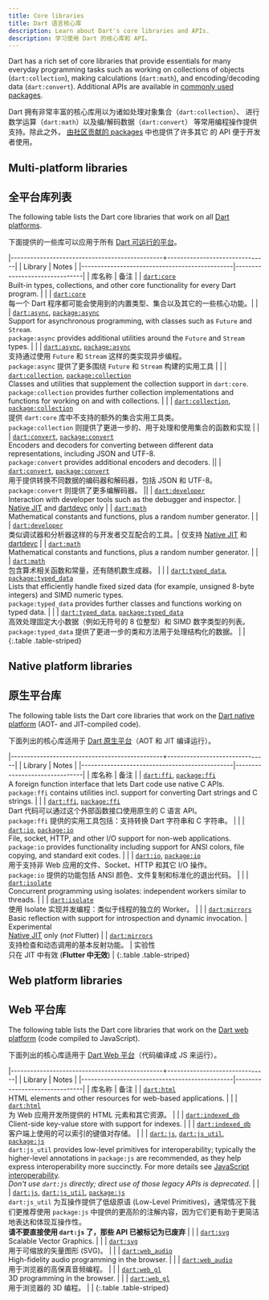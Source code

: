 ```yaml
---
title: Core libraries
title: Dart 语言核心库
description: Learn about Dart's core libraries and APIs.
description: 学习使用 Dart 的核心库和 API。
---
```


<style>
  th:first-child {
    width: 80%;
  }
</style>

Dart has a rich set of core libraries that provide essentials for many everyday
programming tasks such as 
working on collections of objects (`dart:collection`), 
making calculations (`dart:math`), 
and encoding/decoding data (`dart:convert`). 
Additional APIs are available in
[commonly used packages](/guides/libraries/useful-libraries).

Dart 拥有非常丰富的核心库用以为诸如处理对象集合（`dart:collection`）、
进行数学运算（`dart:math`）以及编/解码数据（`dart:convert`）
等常用编程操作提供支持。除此之外，
[由社区贡献的 packages](/guides/libraries/useful-libraries) 中也提供了许多其它
的 API 便于开发者使用。

## Multi-platform libraries

## 全平台库列表

The following table lists the Dart core libraries that work on all
[Dart platforms](/overview#platform).

下面提供的一些库可以应用于所有 [Dart 可运行的平台](/overview#platform)。

|-----------------------------------------------+-------------------------------|
| Library                                       | Notes                         |
|-----------------------------------------------|-------------------------------|
| 库名称                                         | 备注                           |
| [`dart:core`][dart-core]              <br>Built-in types, collections, and other core functionality for every Dart program. | |
| [`dart:core`][dart-core]              <br> 每一个 Dart 程序都可能会使用到的内置类型、集合以及其它的一些核心功能。| |
| [`dart:async`][dart-async], [`package:async`][package-async]<br>Support for asynchronous programming, with classes such as `Future` and `Stream`.<br>`package:async` provides additional utilities around the `Future` and `Stream` types. | |
| [`dart:async`][dart-async], [`package:async`][package-async]<br>支持通过使用 `Future` 和 `Stream` 这样的类实现异步编程。<br>`package:async` 提供了更多围绕 `Future` 和 `Stream` 构建的实用工具 | |
| [`dart:collection`][dart-collection], [`package:collection`][package-collection]<br>Classes and utilities that supplement the collection support in `dart:core`.<br>`package:collection` provides further collection implementations and functions for working on and with collections. | |
| [`dart:collection`][dart-collection], [`package:collection`][package-collection]<br>提供 `dart:core` 库中不支持的额外的集合实用工具类。<br>`package:collection` 则提供了更进一步的、用于处理和使用集合的函数和实现 | |
| [`dart:convert`][dart-convert], [`package:convert`][package-convert]<br>Encoders and decoders for converting between different data representations, including JSON and UTF-8.<br>`package:convert` provides additional encoders and decoders. ||
| [`dart:convert`][dart-convert], [`package:convert`][package-convert]<br>用于提供转换不同数据的编码器和解码器，包括 JSON 和 UTF-8。<br>`package:convert` 则提供了更多编解码器。 ||
| [`dart:developer`][dart-developer]<br>Interaction with developer tools such as the debugger and inspector. | [Native JIT][jit] and [dartdevc][] only |
| [`dart:math`][dart-math]<br>Mathematical constants and functions, plus a random number generator. | |
| [`dart:developer`][dart-developer]<br>类似调试器和分析器这样的与开发者交互配合的工具。| 仅支持 [Native JIT][jit] 和 [dartdevc][] |
| [`dart:math`][dart-math]<br>Mathematical constants and functions, plus a random number generator. | |
| [`dart:math`][dart-math]<br>包含算术相关函数和常量，还有随机数生成器。 | |
| [`dart:typed_data`][dart-typed_data], [`package:typed_data`][package-typed_data]<br>Lists that efficiently handle fixed sized data (for example, unsigned 8-byte integers) and SIMD numeric types.<br>`package:typed_data` provides further classes and functions working on typed data. | |
| [`dart:typed_data`][dart-typed_data], [`package:typed_data`][package-typed_data]<br>高效处理固定大小数据（例如无符号的 8 位整型）和 SIMD 数字类型的列表。<br>`package:typed_data` 提供了更进一步的类和方法用于处理结构化的数据。 | |
{:.table .table-striped}

## Native platform libraries

## 原生平台库

The following table lists the Dart core libraries that work on the
[Dart native platform](/overview#native-platform) (AOT- and JIT-compiled code).

下面列出的核心库适用于 [Dart 原生平台](/overview#platform)（AOT 和 JIT 编译运行）。

|-----------------------------------------------+-------------------------------|
| Library                                       | Notes                         |
|-----------------------------------------------|-------------------------------|
| 库名称                                         | 备注                           |
| [`dart:ffi`][dart-ffi], [`package:ffi`][package-ffi]<br>A foreign function interface that lets Dart code use native C APIs.<br>`package:ffi` contains utilities incl. support for converting Dart strings and C strings. | |
| [`dart:ffi`][dart-ffi], [`package:ffi`][package-ffi]<br>Dart 代码可以通过这个外部函数接口使用原生的 C 语言 API。<br>`package:ffi` 提供的实用工具包括：支持转换 Dart 字符串和 C 字符串。 | |
| [`dart:io`][dart-io], [`package:io`][package-io]<br>File, socket, HTTP, and other I/O support for non-web applications.<br>`package:io` provides functionality including support for ANSI colors, file copying, and standard exit codes. | |
| [`dart:io`][dart-io], [`package:io`][package-io]<br>用于支持非 Web 应用的文件、Socket、HTTP 和其它 I/O 操作。<br>`package:io` 提供的功能包括 ANSI 颜色、文件复制和标准化的退出代码。 | |
| [`dart:isolate`][dart-isolate]<br> Concurrent programming using isolates: independent workers similar to threads. | |
| [`dart:isolate`][dart-isolate]<br> 使用 Isolate 实现并发编程：类似于线程的独立的 Worker。 | |
| [`dart:mirrors`][dart-mirrors]<br> Basic reflection with support for introspection and dynamic invocation. | Experimental<br>[Native JIT][jit] only (_not_&nbsp;Flutter) |
| [`dart:mirrors`][dart-mirrors]<br> 支持检查和动态调用的基本反射功能。 | 实验性<br>只在 JIT 中有效 (**Flutter 中无效**) |
{:.table .table-striped}

## Web platform libraries

## Web 平台库

The following table lists the Dart core libraries that work on the
[Dart web platform](/overview#web-platform) (code compiled to JavaScript).

下面列出的核心库适用于 [Dart Web 平台](/overview#platform)（代码编译成 JS 来运行）。

|-----------------------------------------------+-------------------------------|
| Library                                       | Notes                         |
|-----------------------------------------------|-------------------------------|
| 库名称                                         | 备注                           |
| [`dart:html`][dart-html]<br>HTML elements and other resources for web-based applications. | |
| [`dart:html`][dart-html]<br>为 Web 应用开发所提供的 HTML 元素和其它资源。 | |
| [`dart:indexed_db`][dart-indexed_db]<br>Client-side key-value store with support for indexes. | |
| [`dart:indexed_db`][dart-indexed_db]<br>客户端上使用的可以索引的键值对存储。 | |
| [`dart:js`][dart-js], [`dart:js_util`][dart-js_util], [`package:js`][package-js]<br>`dart:js_util` provides low-level primitives for interoperability; typically the higher-level annotations in `package:js` are recommended, as they help express interoperability more succinctly. For more details see [JavaScript interoperability][].<br>_Don't use `dart:js` directly; direct use of those legacy APIs is deprecated_. | |
| [`dart:js`][dart-js], [`dart:js_util`][dart-js_util], [`package:js`][package-js]<br>`dart:js_util` 为互操作提供了低级原语 (Low-Level Primitives)，通常情况下我们更推荐使用 `package:js` 中提供的更高阶的注解内容，因为它们更有助于更简洁地表达和体现互操作性。<br> **请不要直接使用 `dart:js` 了，那些 API 已被标记为已废弃** | |
| [`dart:svg`][dart-svg]<br>Scalable Vector Graphics. | |
| [`dart:svg`][dart-svg]<br>用于可缩放的矢量图形 (SVG)。 | |
| [`dart:web_audio`][dart-web_audio]<br>High-fidelity audio programming in the browser. | |
| [`dart:web_audio`][dart-web_audio]<br>用于浏览器的高保真音频编程。 | |
| [`dart:web_gl`][dart-web_gl]<br>3D programming in the browser. | |
| [`dart:web_gl`][dart-web_gl]<br>用于浏览器的 3D 编程。 | |
{:.table .table-striped}

<!---
Multi-platform libraries
-->
[dart-core]: {{site.dart-api}}/{{site.data.pkg-vers.SDK.channel}}/dart-core/dart-core-library.html
[dart-async]: {{site.dart-api}}/{{site.data.pkg-vers.SDK.channel}}/dart-async/dart-async-library.html
[package-async]: {{site.pub-pkg}}/async
[dart-collection]: {{site.dart-api}}/{{site.data.pkg-vers.SDK.channel}}/dart-collection/dart-collection-library.html
[package-collection]: {{site.pub-pkg}}/collection
[dart-convert]: {{site.dart-api}}/{{site.data.pkg-vers.SDK.channel}}/dart-convert/dart-convert-library.html
[package-convert]: {{site.pub-pkg}}/convert
[dart-developer]: {{site.dart-api}}/{{site.data.pkg-vers.SDK.channel}}/dart-developer/dart-developer-library.html
[dart-math]: {{site.dart-api}}/{{site.data.pkg-vers.SDK.channel}}/dart-math/dart-math-library.html
[dart-typed_data]: {{site.dart-api}}/{{site.data.pkg-vers.SDK.channel}}/dart-typed_data/dart-typed_data-library.html
[package-typed_data]: {{site.pub-pkg}}/typed_data

<!---
Native platform libraries
-->
[dart-ffi]: {{site.dart-api}}/{{site.data.pkg-vers.SDK.channel}}/dart-ffi/dart-ffi-library.html
[package-ffi]: {{site.pub-pkg}}/ffi
[dart-cli]: {{site.dart-api}}/{{site.data.pkg-vers.SDK.channel}}/dart-cli/dart-cli-library.html
[dart-io]: {{site.dart-api}}/{{site.data.pkg-vers.SDK.channel}}/dart-io/dart-io-library.html
[package-io]: {{site.pub-pkg}}/io
[dart-isolate]: {{site.dart-api}}/{{site.data.pkg-vers.SDK.channel}}/dart-isolate/dart-isolate-library.html
[package-isolate]: {{site.pub-pkg}}/isolate
[dart-mirrors]: {{site.dart-api}}/{{site.data.pkg-vers.SDK.channel}}/dart-mirrors/dart-mirrors-library.html

<!---
Web platform libraries
-->
[dart-html]: {{site.dart-api}}/{{site.data.pkg-vers.SDK.channel}}/dart-html/dart-html-library.html
[dart-indexed_db]: {{site.dart-api}}/{{site.data.pkg-vers.SDK.channel}}/dart-indexed_db/dart-indexed_db-library.html
[dart-js]: {{site.dart-api}}/{{site.data.pkg-vers.SDK.channel}}/dart-js/dart-js-library.html
[package-js]: {{site.pub-pkg}}/js
[dart-js_util]: {{site.dart-api}}/{{site.data.pkg-vers.SDK.channel}}/dart-js_util/dart-js_util-library.html
[dart-svg]: {{site.dart-api}}/{{site.data.pkg-vers.SDK.channel}}/dart-svg/dart-svg-library.html
[dart-web_audio]: {{site.dart-api}}/{{site.data.pkg-vers.SDK.channel}}/dart-web_audio/dart-web_audio-library.html
[dart-web_gl]: {{site.dart-api}}/{{site.data.pkg-vers.SDK.channel}}/dart-web_gl/dart-web_gl-library.html

<!---
Misc
-->
[dartdevc]: /tools/dartdevc
[jit]: /overview#native-platform
[JavaScript interoperability]: /web/js-interop
